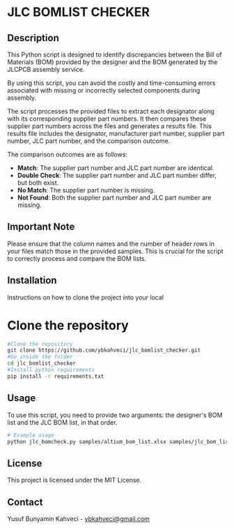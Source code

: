 # JLC BOMLIST CHECKER

## Description
This Python script is designed to identify discrepancies between the Bill of Materials (BOM) provided by the designer and the BOM generated by the JLCPCB assembly service.

By using this script, you can avoid the costly and time-consuming errors associated with missing or incorrectly selected components during assembly.

The script processes the provided files to extract each designator along with its corresponding supplier part numbers. It then compares these supplier part numbers across the files and generates a results file. This results file includes the designator, manufacturer part number, supplier part number, JLC part number, and the comparison outcome.

The comparison outcomes are as follows:

- **Match**: The supplier part number and JLC part number are identical.
- **Double Check**: The supplier part number and JLC part number differ, but both exist.
- **No Match**: The supplier part number is missing.
- **Not Found**: Both the supplier part number and JLC part number are missing.

## Important Note
Please ensure that the column names and the number of header rows in your files match those in the provided samples. This is crucial for the script to correctly process and compare the BOM lists.

## Installation
Instructions on how to clone the project into your local

# Clone the repository

```bash
#Clone the repository
git clone https://github.com/ybkahveci/jlc_bomlist_checker.git
#Go inside the folder
cd jlc_bomlist_checker
#Install python requirements
pip install -r requirements.txt
```

## Usage
To use this script, you need to provide two arguments: the designer's BOM list and the JLC BOM list, in that order.

```bash
# Example usage
python jlc_bomcheck.py samples/altium_bom_list.xlsx samples/jlc_bom_list.xls
```

## License
This project is licensed under the MIT License.

## Contact
Yusuf Bunyamin Kahveci - [ybkahveci@gmail.com](mailto:ybkahveci@gmail.com)

